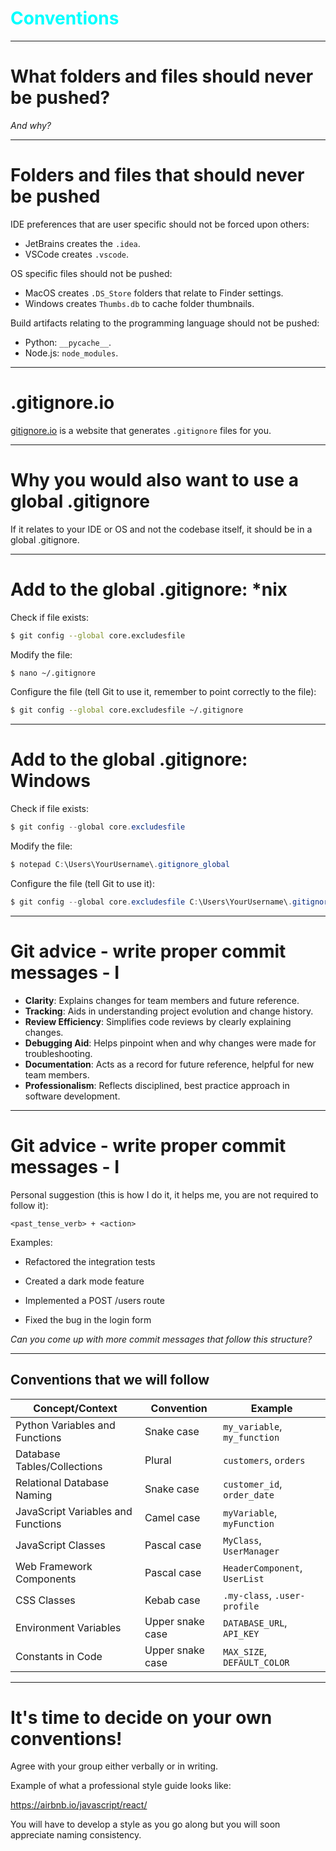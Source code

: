 
<div class="title-card" style="color: cyan;">
    <h1>Conventions</h1>
</div>

---

# What folders and files should never be pushed?

*And why?*

---

# Folders and files that should never be pushed

IDE preferences that are user specific should not be forced upon others:

  - JetBrains creates the `.idea`. 
  - VSCode creates `.vscode`. 

OS specific files should not be pushed:

  - MacOS creates `.DS_Store` folders that relate to Finder settings. 
  - Windows creates `Thumbs.db` to cache folder thumbnails.

Build artifacts relating to the programming language should not be pushed:

  - Python: `__pycache__`.
  - Node.js: `node_modules`.

---

# .gitignore.io

[gitignore.io](https://www.gitignore.io/) is a website that generates `.gitignore` files for you.

---

# Why you would also want to use a global .gitignore

If it relates to your IDE or OS and not the codebase itself, it should be in a global .gitignore.

---

# Add to the global .gitignore: \*nix

Check if file exists:

```bash
$ git config --global core.excludesfile
```

Modify the file:

```bash
$ nano ~/.gitignore
```

Configure the file (tell Git to use it, remember to point correctly to the file):

```bash
$ git config --global core.excludesfile ~/.gitignore
```

---

# Add to the global .gitignore: Windows

Check if file exists:

```powershell
$ git config --global core.excludesfile
```

Modify the file:

```powershell
$ notepad C:\Users\YourUsername\.gitignore_global
```

Configure the file (tell Git to use it):

```powershell
$ git config --global core.excludesfile C:\Users\YourUsername\.gitignore_global
```

---

# Git advice - write proper commit messages - I

* **Clarity**: Explains changes for team members and future reference.
* **Tracking**: Aids in understanding project evolution and change history.
* **Review Efficiency**: Simplifies code reviews by clearly explaining changes.
* **Debugging Aid**: Helps pinpoint when and why changes were made for troubleshooting.
* **Documentation**: Acts as a record for future reference, helpful for new team members.
* **Professionalism**: Reflects disciplined, best practice approach in software development.

---

# Git advice - write proper commit messages - I

Personal suggestion (this is how I do it, it helps me, you are not required to follow it):

`<past_tense_verb> + <action>`

Examples: 

- Refactored the integration tests

- Created a dark mode feature

- Implemented a POST /users route

- Fixed the bug in the login form

*Can you come up with more commit messages that follow this structure?*

---

## Conventions that we will follow 

<table>
  <thead>
    <tr>
      <th>Concept/Context</th>
      <th>Convention</th>
      <th>Example</th>
    </tr>
  </thead>
  <tbody>
    <tr>
      <td>Python Variables and Functions</td>
      <td>Snake case</td>
      <td><code>my_variable</code>, <code>my_function</code></td>
    </tr>
    <tr>
      <td>Database Tables/Collections</td>
      <td>Plural</td>
      <td><code>customers</code>, <code>orders</code></td>
    </tr>
    <tr>
      <td>Relational Database Naming</td>
      <td>Snake case</td>
      <td><code>customer_id</code>, <code>order_date</code></td>
    </tr>
    <tr>
      <td>JavaScript Variables and Functions</td>
      <td>Camel case</td>
      <td><code>myVariable</code>, <code>myFunction</code></td>
    </tr>
    <tr>
      <td>JavaScript Classes</td>
      <td>Pascal case</td>
      <td><code>MyClass</code>, <code>UserManager</code></td>
    </tr>
    <tr>
      <td>Web Framework Components</td>
      <td>Pascal case</td>
      <td><code>HeaderComponent</code>, <code>UserList</code></td>
    </tr>
    <tr>
      <td>CSS Classes</td>
      <td>Kebab case</td>
      <td><code>.my-class</code>, <code>.user-profile</code></td>
    </tr>
    <tr>
      <td>Environment Variables</td>
      <td>Upper snake case</td>
      <td><code>DATABASE_URL</code>, <code>API_KEY</code></td>
    </tr>
    <tr>
      <td>Constants in Code</td>
      <td>Upper snake case</td>
      <td><code>MAX_SIZE</code>, <code>DEFAULT_COLOR</code></td>
    </tr>
  </tbody>
</table>

---

# It's time to decide on your own conventions!

Agree with your group either verbally or in writing. 

Example of what a professional style guide looks like:

https://airbnb.io/javascript/react/

You will have to develop a style as you go along but you will soon appreciate naming consistency.
